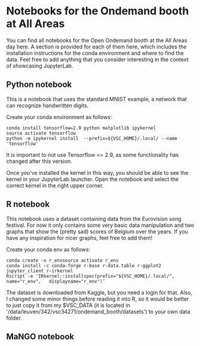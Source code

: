 # Notebooks for the Ondemand booth at All Areas

You can find all notebooks for the Open Ondemand booth at the All Areas day here. A section is provided for each of them here, which includes the installation 
instructions for the conda environment and where to find the data. Feel free to add anything that you consider interesting in the context of showcasing JupyterLab.

## Python notebook
This is a notebook that uses the standard MNIST example, a network that can recognize handwritten digits. 

Create your conda environment as follows:

```
conda install tensorflow=2.9 python matplotlib ipykernel
source activate tensorflow
python -m ipykernel install  --prefix=${VSC_HOME}/.local/ --name 'tensorflow'
```
It is important to not use Tensorflow <= 2.9, as some functionality has changed after this version.

Once you've installed the kernel in this way, you should be able to see the kernel in your JupyterLab launcher. Open the notebook and select the correct kernel in
the right upper corner.

## R notebook

This notebook uses a dataset containing data from the Eurovision song festival. For now it only contains some very basic data manipulation and two graphs that show
the (pretty sad) scores of Belgium over the years. If you have any inspiration for nicer graphs, feel free to add them!

Create your conda env as follows:

```
conda create -n r_envsource activate r_env
conda install -c conda-forge r-base r-data.table r-ggplot2 jupyter_client r-irkernel
Rscript -e 'IRkernel::installspec(prefix="${VSC_HOME}/.local/", name="r_env", 	displayname="r_env")’
```
The dataset is downloaded from Kaggle, but you need a login for that. Also, I changed some minor things before reading it into R, so it would be better to just 
copy it from my $VSC_DATA (it is located in '/data/leuven/342/vsc34271/ondemand_booth/datasets') to your own data folder.

## MaNGO notebook



